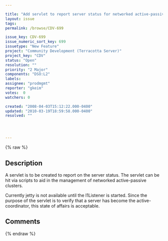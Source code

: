 ```yaml
---

title: "Add servlet to report server status for networked active-passive management"
layout: issue
tags: 
permalink: /browse/CDV-699

issue_key: CDV-699
issue_numeric_sort_key: 699
issuetype: "New Feature"
project: "Community Development (Terracotta Server)"
project_key: "CDV"
status: "Open"
resolution: ""
priority: "2 Major"
components: "DSO:L2"
labels: 
assignee: "prodmgmt"
reporter: "gkeim"
votes:  0
watchers: 0

created: "2008-04-03T15:12:22.000-0400"
updated: "2010-03-19T18:59:58.000-0400"
resolved: ""




---
```


{% raw %}

## Description

<div markdown="1" class="description">

A servlet is to be created to report on the server status.  The servlet can be hit via scripts to aid in the management of networked active-passive clusters.

Currently jetty is not available until the l1Listener is started.  Since the purpose of the servlet is to verify that a server has become the active-coordinator, this state of affairs is acceptable.



</div>

## Comments



{% endraw %}
